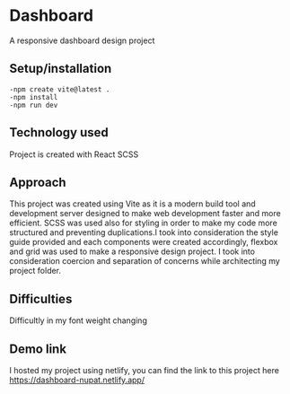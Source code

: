 # Dashboard
A responsive dashboard design project


## Setup/installation

    -npm create vite@latest . 
    -npm install
    -npm run dev

## Technology used 
  Project is created with 
  React
  SCSS
   
## Approach
This project was created using Vite as it is a modern build tool and development server designed to make web development faster and more efficient. SCSS was used also for styling in order to make my code more structured and preventing duplications.I took into consideration the style guide provided and each components were created accordingly, flexbox and grid was used to make a responsive design project. I took into consideration coercion and separation of concerns while architecting my project folder. 

## Difficulties
   Difficultly in my font weight changing


## Demo link

 I hosted my project using netlify, you can find the link to this project here <https://dashboard-nupat.netlify.app/>
   

